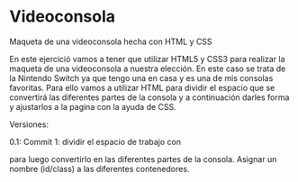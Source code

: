 # Videoconsola
Maqueta de una videoconsola hecha con HTML y CSS

En este ejercició vamos a tener que utilizar HTML5 y CSS3 para realizar la maqueta de una videoconsola a nuestra elección.
En este caso se trata de la Nintendo Switch ya que tengo una en casa y es una de mis consolas favoritas.
Para ello vamos a utilizar HTML para dividir el espacio que se convertirá las diferentes partes de la consola y a continuación darles forma y ajustarlos a la pagina con la ayuda de CSS.

Versiones:

0.1: Commit 1: dividir el espacio de trabajo con <div> para luego convertirlo en las diferentes partes de la consola. Asignar un nombre (id/class) a las diferentes contenedores.
